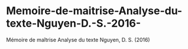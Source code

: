 # Memoire-de-maitrise-Analyse-du-texte-Nguyen-D.-S.-2016-
Mémoire de maîtrise Analyse du texte Nguyen, D. S. (2016)
